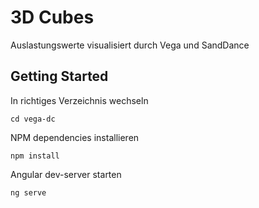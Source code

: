 # 3D Cubes

Auslastungswerte visualisiert durch Vega und SandDance

## Getting Started

In richtiges Verzeichnis wechseln

```
cd vega-dc
```

NPM dependencies installieren 

```
npm install
```
Angular dev-server starten 

```
ng serve
```
